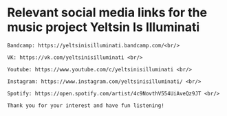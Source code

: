 <html>
  <head>
    <meta charset="utf-8">
    <title>Yeltsin Is Illuminati</title>
  </head>
  <body>
    <h1>Relevant social media links for the music project Yeltsin Is Illuminati</h1>

    Bandcamp: https://yeltsinisilluminati.bandcamp.com/<br/>

    VK: https://vk.com/yeltsinisilluminati <br/>

    Youtube: https://www.youtube.com/c/yeltsinisilluminati <br/>

    Instagram: https://www.instagram.com/yeltsinisilluminati/ <br/>

    Spotify: https://open.spotify.com/artist/4c9NovthV554UiAveQz9JT <br/>

    Thank you for your interest and have fun listening!
  </body>
</html>
